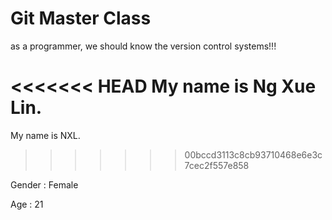 # Git Master Class
as a programmer, we should know the version control systems!!!

<<<<<<< HEAD
My name is Ng Xue Lin.
=======
My name is NXL.
>>>>>>> 00bccd3113c8cb93710468e6e3c7cec2f557e858

Gender : Female

Age : 21
